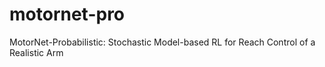 # motornet-pro
MotorNet-Probabilistic: Stochastic Model-based RL for Reach Control of a Realistic Arm
